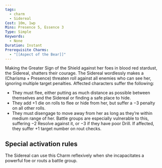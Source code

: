 ```yaml
---
tags:
  - charm
  - Sidereal
Cost: 10m, 1wp
Mins: Presence 5, Essence 3
Type: Simple
Keywords:
  - None
Duration: Instant
Prerequisite Charms:
  - "[[Aspect of the Bear]]"
---
```

Making the Greater Sign of the Shield against her foes in blood red stardust, the Sidereal, shatters their courage. The Sidereal wordlessly makes a (Charisma + Presence) threaten roll against all enemies who can see her, ignoring multiple target penalties. Affected characters suffer the following: 
-  They must flee, either putting as much distance as possible between themselves and the Sidereal or finding a safe place to hide. 
-  They add +1 die on rolls to flee or hide from her, but suffer a −3 penalty on all other rolls. 
-  They must disengage to move away from her as long as they’re within medium range of her. Battle groups are especially vulnerable to this, suffering −2 Resolve against it, or −3 if they have poor Drill. If affected, they suffer +1 target number on rout checks. 

## Special activation rules

The Sidereal can use this Charm reflexively when she incapacitates a powerful foe or routs a battle group.